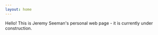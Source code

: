 ```yaml
---
layout: home
---
```


Hello! This is Jeremy Seeman's personal web page - it is currently under construction.